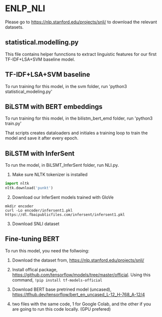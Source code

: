 # ENLP_NLI

Please go to https://nlp.stanford.edu/projects/snli/ to download the relevant datasets. 

## statistical.modelling.py
This file contains helper funnctions to extract linguistic features for our first TF-IDF+LSA+SVM baseline model.

## TF-IDF+LSA+SVM baseline

To run training for this model, in the svm folder, run 'python3 statistical_modeling.py'

## BiLSTM with BERT embeddings
To run training for this model, in the bilistm_bert_emd folder, run 'python3 train.py'

That scripts creates dataloaders and initiales a training loop to train the model and save it after every epoch.

## BiLSTM with InferSent
To run the model, in BiLSMT_InferSent folder, run NLI.py.

1. Make sure NLTK tokenizer is installed
  ```python
  import nltk
  nltk.download('punkt')
  ```
2. Download our InferSent models trained with GloVe
  ```
  mkdir encoder
  curl -Lo encoder/infersent1.pkl https://dl.fbaipublicfiles.com/infersent/infersent1.pkl
  ```
3. Download SNLI dataset

## Fine-tuning BERT

To run this model, you need the follwoing:

1. Download the dataset from, https://nlp.stanford.edu/projects/snli/

2. Install offical package, https://github.com/tensorflow/models/tree/master/official. Using this command, ```!pip install tf-models-official```

3. Download BERT base pretrined model (uncased), https://tfhub.dev/tensorflow/bert_en_uncased_L-12_H-768_A-12/4

4. two files with the same code, 1 for Google Colab, and the other if you are going to run this code locally. (GPU prefered) 
